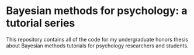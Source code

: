 # Bayesian methods for psychology: a tutorial series
This repository contains all of the code for my undergraduate honors thesis about Bayesian methods tutorials for psychology researchers and students.

